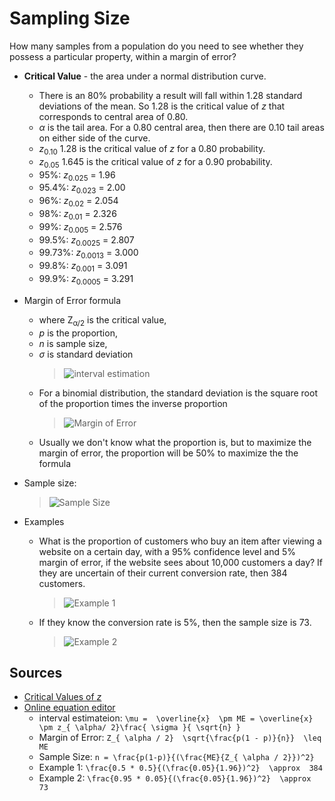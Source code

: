 # Sampling Size

How many samples from a population do you need to see whether they possess a particular property, within a margin of error?

* **Critical Value** - the area under a normal distribution curve.
  * There is an 80% probability a result will fall within 1.28 standard deviations of the mean. So 1.28 is the critical value of *z* that corresponds to central area of 0.80.
  * *&alpha;* is the tail area. For a 0.80 central area, then there are 0.10 tail areas on either side of the curve.
  * *z*<sub>0.10</sub> 1.28 is the critical value of *z* for a 0.80 probability.
  * *z*<sub>0.05</sub> 1.645 is the critical value of *z* for a 0.90 probability.
  * 95%: *z*<sub>0.025</sub> = 1.96
  * 95.4%: *z*<sub>0.023</sub> = 2.00
  * 96%: *z*<sub>0.02</sub> = 2.054
  * 98%: *z*<sub>0.01</sub> = 2.326
  * 99%: *z*<sub>0.005</sub> = 2.576
  * 99.5%: *z*<sub>0.0025</sub> = 2.807
  * 99.73%: *z*<sub>0.0013</sub> = 3.000
  * 99.8%: *z*<sub>0.001</sub> = 3.091
  * 99.9%: *z*<sub>0.0005</sub> = 3.291

* Margin of Error formula
  * where Z<sub>&alpha;/2</sub> is the critical value,
  * *p* is the proportion,
  * *n* is sample size,
  * *&sigma;* is standard deviation
    > ![interval estimation](https://user-images.githubusercontent.com/638189/48491707-2a277480-e7f6-11e8-8632-19a6d0daf3b2.png)
  * For a binomial distribution, the standard deviation is the square root of the proportion times the inverse proportion
    > ![Margin of Error](https://user-images.githubusercontent.com/638189/48325466-b1f95d00-e603-11e8-92cd-7502e202f77a.png)
  * Usually we don't know what the proportion is, but to maximize the margin of error, the proportion will be 50% to maximize the the formula
* Sample size:
  > ![Sample Size](https://user-images.githubusercontent.com/638189/48326258-5a102580-e606-11e8-95b1-a6df859de965.png)
* Examples
  * What is the proportion of customers who buy an item after viewing a website on a certain day, with a 95% confidence level and 5% margin of error, if the website sees about 10,000 customers a day? If they are uncertain of their current conversion rate, then 384 customers.
    > ![Example 1](https://user-images.githubusercontent.com/638189/48326340-d145b980-e606-11e8-909a-2fa1658c1ef7.png)
  * If they know the conversion rate is 5%, then the sample size is 73.
    > ![Example 2](https://user-images.githubusercontent.com/638189/48326377-0f42dd80-e607-11e8-8c58-124a5ca2a3cb.png)



## Sources

* [Critical Values of *z*](http://www.math.armstrong.edu/statsonline/5/5.3.2.html)
* [Online equation editor](http://www.sciweavers.org/free-online-latex-equation-editor)
  * interval estimateion: `\mu =  \overline{x}  \pm ME = \overline{x}  \pm z_{ \alpha/ 2}\frac{ \sigma }{ \sqrt{n} }`
  * Margin of Error: `Z_{ \alpha / 2}  \sqrt{\frac{p(1 - p)}{n}}  \leq ME`
  * Sample Size: `n = \frac{p(1-p)}{(\frac{ME}{Z_{ \alpha / 2}})^2}`
  * Example 1: `\frac{0.5 * 0.5}{(\frac{0.05}{1.96})^2}  \approx  384`
  * Example 2: `\frac{0.95 * 0.05}{(\frac{0.05}{1.96})^2}  \approx  73
`
